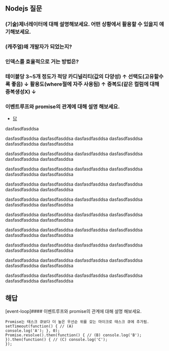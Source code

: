 ## Nodejs 질문

### (기술)제너레이터에 대해 설명해보세요. 어떤 상황에서 활용할 수 있을지 얘기해보세요.



### (캐주얼)왜 개발자가 되었는지?

### 인덱스를 효율적으로 거는 방법은?

### 테이블당 3~5개 정도가 적당 카디널리티(값의 다양성) ↑ 선택도(고유할수록 좋음) ↓ 활용도(where절에 자주 사용됨) ↑ 중복도(같은 컬럼에 대해 중복생성X) ↓

### 이벤트루프와 promise의 관계에 대해 설명 해보세요.
- [답](#event-loop)





dasfasdfasddsa

dasfasdfasddsa
dasfasdfasddsa
dasfasdfasddsa
dasfasdfasddsa
dasfasdfasddsa
dasfasdfasddsa




dasfasdfasddsa
dasfasdfasddsa
dasfasdfasddsa
dasfasdfasddsa
dasfasdfasddsa
dasfasdfasddsa

dasfasdfasddsa
dasfasdfasddsa
dasfasdfasddsa
dasfasdfasddsa
dasfasdfasddsa
dasfasdfasddsa

dasfasdfasddsa
dasfasdfasddsa
dasfasdfasddsa
dasfasdfasddsa
dasfasdfasddsa
dasfasdfasddsa

dasfasdfasddsa
dasfasdfasddsa
dasfasdfasddsa
dasfasdfasddsa
dasfasdfasddsa
dasfasdfasddsa

dasfasdfasddsa
dasfasdfasddsa
dasfasdfasddsa
dasfasdfasddsa
dasfasdfasddsa
dasfasdfasddsa

dasfasdfasddsa
dasfasdfasddsa
dasfasdfasddsa
dasfasdfasddsa
dasfasdfasddsa
dasfasdfasddsa

dasfasdfasddsa
dasfasdfasddsa
dasfasdfasddsa
dasfasdfasddsa
dasfasdfasddsa
dasfasdfasddsa

dasfasdfasddsa
dasfasdfasddsa
dasfasdfasddsa
dasfasdfasddsa
dasfasdfasddsa
dasfasdfasddsa

dasfasdfasddsa
dasfasdfasddsa
dasfasdfasddsa
dasfasdfasddsa
dasfasdfasddsa
dasfasdfasddsa











































## 해답
[event-loop]#### 이벤트루프와 promise의 관계에 대해 설명 해보세요.

```
Promise는 태스크 큐보다 더 높은 우선순 위를 갖는 마이크로 태스크 큐에 추가됨. setTimeout(function() { // (A)
console.log('A'); }, 0);
Promise.resolve().then(function() { // (B) console.log('B');
}).then(function() { // (C) console.log('C');
});
```
